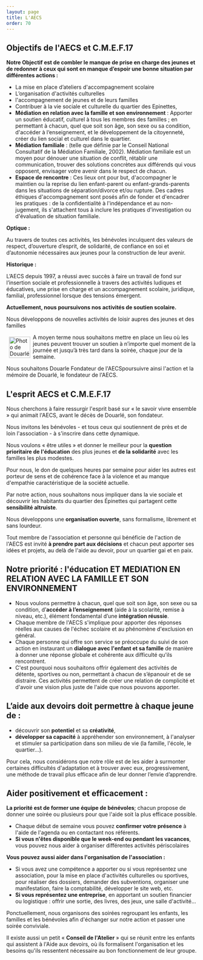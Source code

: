 ```yaml
---
layout: page
title: L'AECS
order: 70
---
```


## Objectifs de l'AECS et C.M.E.F.17

**Notre Objectif est de combler le manque de prise en charge des jeunes et de redonner à ceux qui sont en manque d’espoir une bonne situation par différentes actions :**

* La mise en place d’ateliers d'accompagnement scolaire
* L’organisation d'activités culturelles
* l'accompagnement de jeunes et de leurs familles
* Contribuer à la vie sociale et culturelle du quartier des Epinettes,
* **Médiation en relation avec la famille et son environnement** : Apporter un soutien éducatif,  culturel à tous les membres des familles ; en permettant à chacun, quel que soit son âge, son sexe ou sa condition, d'accéder à l‘enseignement, et le développement de la citoyenneté, créer du lien social et culturel dans le quartier.
* **Médiation familiale** : (telle que définie par le Conseil National Consultatif de la Médiation Familiale, 2002). Médiation familiale est un moyen pour dénouer une situation de conflit, rétablir une communication, trouver des solutions concrètes aux différends qui vous opposent, envisager votre avenir dans le respect de chacun.
* **Espace de rencontre** : Ces lieux ont pour but, d'accompagner le maintien ou la reprise du lien enfant-parent ou enfant-grands-parents dans les situations de séparation/divorce et/ou rupture. Des cadres éthiques d'accompagnement sont posés afin de fonder et d'encadrer les pratiques : de la confidentialité à l'indépendance et au non-jugement, ils s'attachent tous à inclure les pratiques d'investigation ou d'évaluation de situation familiale.

**Optique :**

Au travers de toutes ces activités, les bénévoles inculquent des valeurs de respect, d’ouverture d’esprit, de solidarité, de confiance en soi et d’autonomie nécessaires aux jeunes pour la construction de leur avenir.

**Historique :**

L’AECS depuis 1997, a réussi avec succès à faire un travail de fond sur l’insertion sociale et professionnelle à travers des activités ludiques et éducatives, une prise en charge et un accompagnement scolaire, juridique, familial, professionnel lorsque des tensions émergent.

**Actuellement, nous poursuivons nos activités de soutien scolaire.**

Nous développons de nouvelles activités de loisir aupres des jeunes et des familles

<img src="{{ site.baseurl }}//images/douarle.jpg" alt="Photo de Douarlé" style="float: left; width: 4em; margin: .5em"/>  A moyen terme nous souhaitons mettre en place un lieu où les jeunes peuvent trouver un soutien à n’importe quel moment de la journée et jusqu’à très tard dans la soirée, chaque jour de la semaine.

Nous souhaitons Douarle Fondateur de l'AECSpoursuivre ainsi l'action et la mémoire  de Douarlé, le fondateur de l'AECS.

## L'esprit AECS et C.M.E.F.17

Nous cherchons à faire ressurgir l'esprit basé sur « le savoir vivre ensemble » qui animait l'AECS, avant le décès de Douarlé, son fondateur.

Nous invitons les bénévoles - et tous ceux qui soutiennent de près et de loin l'association - à s'inscrire dans cette dynamique.

Nous voulons « être utiles » et donner le meilleur pour la **question prioritaire de l'éducation** des plus jeunes et **de la solidarité** avec les familles les plus modestes.

Pour nous, le don de quelques heures par semaine pour aider les autres est porteur de sens et de cohérence face à la violence et au manque d'empathie caractéristique de la société actuelle.

Par notre action, nous souhaitons nous impliquer dans la vie sociale et découvrir les habitants du quartier des Épinettes qui partagent cette **sensibilité altruiste**.

Nous développons une **organisation ouverte**, sans formalisme, librement et sans lourdeur.

Tout membre de l'association et personne qui bénéficie de l'action de l'AECS est invité **à prendre part aux décisions** et chacun peut apporter ses idées et projets, au delà de l'aide au devoir, pour un quartier gai et en paix.

## Notre priorité : l'éducation ET MEDIATION EN RELATION AVEC LA FAMILLE ET SON ENVIRONNEMENT

* Nous voulons permettre à chacun, quel que soit son âge, son sexe ou sa condition, d’**accéder à l’enseignement** (aide à la scolarité, remise à niveau, etc.), élément fondamental d’une **intégration réussie**.
* Chaque membre de l'AECS s'implique pour apporter des réponses réelles aux causes de l'échec scolaire et au phénomène d'exclusion en général.
* Chaque personne qui offre son service se préoccupe du suivi de son action en instaurant un **dialogue avec l'enfant et sa famille** de manière à donner une réponse globale et cohérente aux difficulté qu'ils rencontrent.
* C'est pourquoi nous souhaitons offrir également des activités de détente, sportives ou non, permettant à chacun de s’épanouir et de se distraire. Ces activités permettent de créer une relation de complicité et d'avoir une vision plus juste de l'aide que nous pouvons apporter.

## L’aide aux devoirs doit permettre à chaque jeune de :

* découvrir son **potentiel** et sa **créativité**,
* **développer sa capacité** à appréhender son environnement, à l'analyser et stimuler sa participation dans son milieu de vie (la famille, l'école, le quartier...).

Pour cela, nous considérons que notre rôle est de les aider à surmonter certaines difficultés d'adaptation et à trouver avec eux, progressivement, une méthode de travail plus efficace afin de leur donner l’envie d’apprendre.

## Aider positivement et efficacement :

**La priorité est de former une équipe de bénévoles**; chacun propose de donner une soirée ou plusieurs pour que l'aide soit la plus efficace possible.

* Chaque début de semaine vous pouvez **confirmer votre présence** à l'aide de l'agenda ou en contactant nos référents.
* **Si vous n'êtes disponible que le week-end ou pendant les vacances**, vous pouvez nous aider à organiser différentes activités périscolaires

**Vous pouvez aussi aider dans l'organisation de l'association :**

* Si vous avez une compétence a apporter ou si vous représentez une association, pour la mise en place d'activités culturelles ou sportives, pour réaliser des dossiers, demander des subventions, organiser une manifestation, faire la comptabilité, développer le site web, etc.
* **Si vous représentez une entreprise**, en apportant un soutien financier ou logistique : offrir une sortie, des livres, des jeux, une salle d'activité...

Ponctuellement, nous organisons des soirées regroupant les enfants, les familles et les bénévoles afin d'échanger sur notre action et passer une soirée conviviale.

Il existe aussi un petit « **Conseil de l'Atelier** » qui se réunit entre les enfants qui assistent à l'Aide aux devoirs, où ils formalisent l'organisation et les besoins qu'ils ressentent nécessaire au bon fonctionnement de leur groupe.
